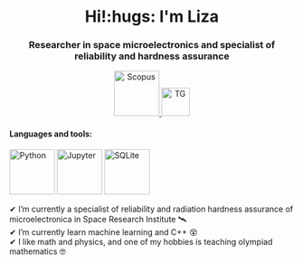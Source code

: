 <div id="header" align="center">
	<h1>Hi!:hugs:  I'm Liza </h1>
	<h3>Researcher in space microelectronics and specialist of reliability and hardness assurance</h3>
</div>

<div id="socials" align="center">
	<a href="https://www.scopus.com/authid/detail.uri?authorId=57189213243">
		<img src="https://upload.wikimedia.org/wikipedia/commons/2/26/Scopus_logo.svg"
		width="80"
		height=https://github.com/ElizavetaMro/ElizavetaMro/tree/main"50"
		alt="Scopus"/>
	</a>
	<a href="https://t.me/el0acha">
		<img src="https://upload.wikimedia.org/wikipedia/commons/8/82/Telegram_logo.svg"
		width="50"
		height="50"
		alt="TG"/>
	</a>
</div>



#### Languages and tools:

<img src="https://cdn.jsdelivr.net/gh/devicons/devicon/icons/python/python-original.svg"
width="80"
height="80"
alt="Python"/>
<img src="https://cdn.jsdelivr.net/gh/devicons/devicon/icons/jupyter/jupyter-original-wordmark.svg" 
width="80"
height="80"
alt="Jupyter"/>
<img src="https://cdn.jsdelivr.net/gh/devicons/devicon/icons/sqlite/sqlite-original-wordmark.svg" 
width="80"
height="80"
alt="SQLite"/>

✔ I’m currently a specialist of reliability and radiation hardness assurance of microelectronica in Space Research Institute :artificial_satellite:<br>
✔ I’m currently learn machine learning and C++ :dizzy_face:<br>
✔ I like math and physics, and one of my hobbies is teaching olympiad mathematics :nerd_face:<br>
